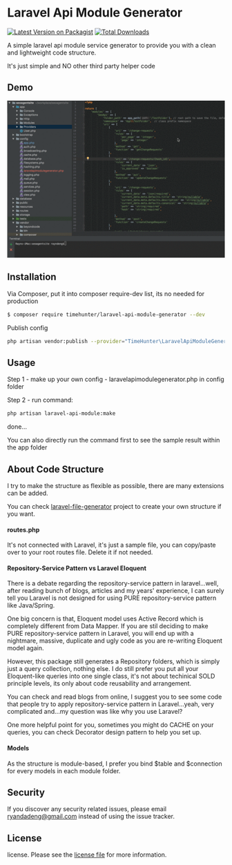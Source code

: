 # Laravel Api Module Generator

[![Latest Version on Packagist][ico-version]][link-packagist]
[![Total Downloads][ico-downloads]][link-downloads]


A simple laravel api module service generator to provide you with a clean and lightweight code structure.

It's just simple and NO other third party helper code

## Demo
![](https://github.com/RyanDaDeng/design-patterns/blob/master/apimodule.gif)

## Installation

Via Composer, put it into composer require-dev list, its no needed for production

``` bash
$ composer require timehunter/laravel-api-module-generator --dev
```

Publish config

``` bash
php artisan vendor:publish --provider="TimeHunter\LaravelApiModuleGenerator\LaravelApiModuleGeneratorServiceProvider"
```

## Usage

Step 1 - make up your own config - laravelapimodulegenerator.php in config folder

Step 2 - run command:
``` bash
php artisan laravel-api-module:make
```

done...

You can also directly run the command first to see the sample result within the app folder

## About Code Structure

I try to make the structure as flexible as possible, there are many extensions can be added. 

You can check [laravel-file-generator](https://github.com/RyanDaDeng/laravel-file-generator)  project to create your own structure if you want. 

#### routes.php

It's not connected with Laravel, it's just a sample file, you can copy/paste over to your root routes file. Delete it if not needed.

#### Repository-Service Pattern vs Laravel Eloquent
There is a debate regarding the repository-service pattern in laravel...well, after reading bunch of blogs, articles and my years' experience, I can surely tell you Laravel is not designed for using PURE repository-service pattern like Java/Spring.

One big concern is that, Eloquent model uses Active Record which is completely different from Data Mapper. If you are stil deciding to make PURE repository-service pattern in Laravel, you will end up with a nightmare, massive, duplicate and ugly code as you are re-writing Eloquent model again.

However, this package still generates a Repository folders, which is simply just a query collection, nothing else. I do still prefer you put all your Eloquent-like queries into one single class, it's not about techinical SOLD principle levels, its only about code reusability and arrangement.

You can check and read blogs from online, I suggest you to see some code that people try to apply repository-service pattern in Laravel...yeah, very complicated and...my question was like why you use Laravel?

One more helpful point for you, sometimes you might do CACHE on your queries, you can check Decorator design pattern to help you set up.

#### Models

As the structure is module-based, I prefer you bind $table and $connection for every models in each module folder.


## Security

If you discover any security related issues, please email ryandadeng@gmail.com instead of using the issue tracker.


## License

license. Please see the [license file](license.md) for more information.

[ico-version]: https://img.shields.io/packagist/v/timehunter/laravel-api-module-generator.svg?style=flat-square
[ico-downloads]: https://img.shields.io/packagist/dt/timehunter/laravel-api-module-generator.svg?style=flat-square
[link-packagist]: https://packagist.org/packages/timehunter/laravel-api-module-generator
[link-downloads]: https://packagist.org/packages/timehunter/laravel-api-module-generator


